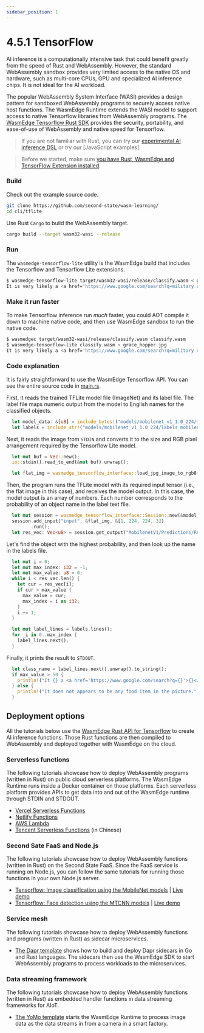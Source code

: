 ```yaml
---
sidebar_position: 1
---
```


# 4.5.1 TensorFlow

AI inference is a computationally intensive task that could benefit greatly from the speed of Rust and WebAssembly. However, the standard WebAssembly sandbox provides very limited access to the native OS and hardware, such as multi-core CPUs, GPU and specialized AI inference chips. It is not ideal for the AI workload.

The popular WebAssembly System Interface (WASI) provides a design pattern for sandboxed WebAssembly programs to securely access native host functions. The WasmEdge Runtime extends the WASI model to support access to native Tensorflow libraries from WebAssembly programs. The [WasmEdge Tensorflow Rust SDK](https://github.com/second-state/wasmedge_tensorflow_interface) provides the security, portability, and ease-of-use of WebAssembly and native speed for Tensorflow.

> If you are not familiar with Rust, you can try our [experimental AI inference DSL](https://github.com/second-state/wasm-learning/tree/master/cli/classify_yml) or try our [JavaScript examples].

> Before we started, make sure [you have Rust, WasmEdge and TensorFlow Extension installed](/book/docs/rust/setup.md).

### Build

Check out the example source code.

```bash
git clone https://github.com/second-state/wasm-learning/
cd cli/tflite
```

Use Rust `Cargo` to build the WebAssembly target.

```bash
cargo build --target wasm32-wasi --release
```

### Run

The `wasmedge-tensorflow-lite` utility is the WasmEdge build that includes the Tensorflow and Tensorflow Lite extensions.

```bash
$ wasmedge-tensorflow-lite target/wasm32-wasi/release/classify.wasm < grace_hopper.jpg
It is very likely a <a href='https://www.google.com/search?q=military uniform'>military uniform</a> in the picture
```

### Make it run faster

To make Tensorflow inference run *much* faster, you could AOT compile it down to machine native code, and then use WasmEdge sandbox to run the native code.

```bash
$ wasmedgec target/wasm32-wasi/release/classify.wasm classify.wasm
$ wasmedge-tensorflow-lite classify.wasm < grace_hopper.jpg
It is very likely a <a href='https://www.google.com/search?q=military uniform'>military uniform</a> in the picture
```

### Code explanation

It is fairly straightforward to use the WasmEdge Tensorflow API. You can see the entire source code in [main.rs](https://github.com/second-state/wasm-learning/blob/master/cli/tflite/src/main.rs).

First, it reads the trained TFLite model file (ImageNet) and its label file. The label file maps numeric output from the model to English names for the classified objects.

```rust
  let model_data: &[u8] = include_bytes!("models/mobilenet_v1_1.0_224/mobilenet_v1_1.0_224_quant.tflite");
  let labels = include_str!("models/mobilenet_v1_1.0_224/labels_mobilenet_quant_v1_224.txt");
```

Next, it reads the image from `STDIN` and converts it to the size and RGB pixel arrangement required by the Tensorflow Lite model.

```rust
  let mut buf = Vec::new();
  io::stdin().read_to_end(&mut buf).unwrap();

  let flat_img = wasmedge_tensorflow_interface::load_jpg_image_to_rgb8(&buf, 224, 224);
```

Then, the program runs the TFLite model with its required input tensor (i.e., the flat image in this case), and receives the model output. In this case, the model output is an array of numbers. Each number corresponds to the probability of an object name in the label text file.

```rust
  let mut session = wasmedge_tensorflow_interface::Session::new(&model_data, wasmedge_tensorflow_interface::ModelType::TensorFlowLite);
  session.add_input("input", &flat_img, &[1, 224, 224, 3])
         .run();
  let res_vec: Vec<u8> = session.get_output("MobilenetV1/Predictions/Reshape_1");
```

Let's find the object with the highest probability, and then look up the name in the labels file.

```rust
  let mut i = 0;
  let mut max_index: i32 = -1;
  let mut max_value: u8 = 0;
  while i < res_vec.len() {
    let cur = res_vec[i];
    if cur > max_value {
      max_value = cur;
      max_index = i as i32;
    }
    i += 1;
  }

  let mut label_lines = labels.lines();
  for _i in 0..max_index {
    label_lines.next();
  }
```

Finally, it prints the result to `STDOUT`.

```rust
  let class_name = label_lines.next().unwrap().to_string();
  if max_value > 50 {
    println!("It {} a <a href='https://www.google.com/search?q={}'>{}</a> in the picture", confidence.to_string(), class_name, class_name);
  } else {
    println!("It does not appears to be any food item in the picture.");
  }
```

## Deployment options

All the tutorials below use the [WasmEdge Rust API for Tensorflow](https://github.com/second-state/wasmedge_tensorflow_interface) to create AI inference functions. Those Rust functions are then compiled to WebAssembly and deployed together with WasmEdge on the cloud.

### Serverless functions

The following tutorials showcase how to deploy WebAssembly programs (written in Rust) on public cloud serverless platforms. The WasmEdge Runtime runs inside a Docker container on those platforms. Each serverless platform provides APIs to get data into and out of the WasmEdge runtime through STDIN and STDOUT.

* [Vercel Serverless Functions](https://www.secondstate.io/articles/vercel-wasmedge-webassembly-rust/)
* [Netlify Functions](https://www.secondstate.io/articles/netlify-wasmedge-webassembly-rust-serverless/)
* [AWS Lambda](https://github.com/second-state/aws-lambda-wasm-runtime)
* [Tencent Serverless Functions](https://github.com/second-state/tencent-scf-wasm-runtime) (in Chinese)

### Second Sate FaaS and Node.js

The following tutorials showcase how to deploy WebAssembly functions (written in Rust) on the Second State FaaS. Since the FaaS service is running on Node.js, you can follow the same tutorials for running those functions in your own Node.js server.

* [Tensorflow: Image classification using the MobileNet models](https://www.secondstate.io/articles/faas-image-classification/) | [Live demo](https://second-state.github.io/wasm-learning/faas/mobilenet/html/index.html)
* [Tensorflow: Face detection using the MTCNN models](https://www.secondstate.io/articles/faas-face-detection/) | [Live demo](https://second-state.github.io/wasm-learning/faas/mtcnn/html/index.html)

### Service mesh

The following tutorials showcase how to deploy WebAssembly functions and programs (written in Rust) as sidecar microservices.

* [The Dapr template](https://github.com/second-state/dapr-wasm) shows how to build and deploy Dapr sidecars in Go and Rust languages. The sidecars then use the WasmEdge SDK to start WebAssembly programs to process workloads to the microservices.

### Data streaming framework

The following tutorials showcase how to deploy WebAssembly functions (written in Rust) as embedded handler functions in data streaming frameworks for AIoT.

* [The YoMo template](https://www.secondstate.io/articles/yomo-wasmedge-real-time-data-streams/) starts the WasmEdge Runtime to process image data as the data streams in from a camera in a smart factory.
